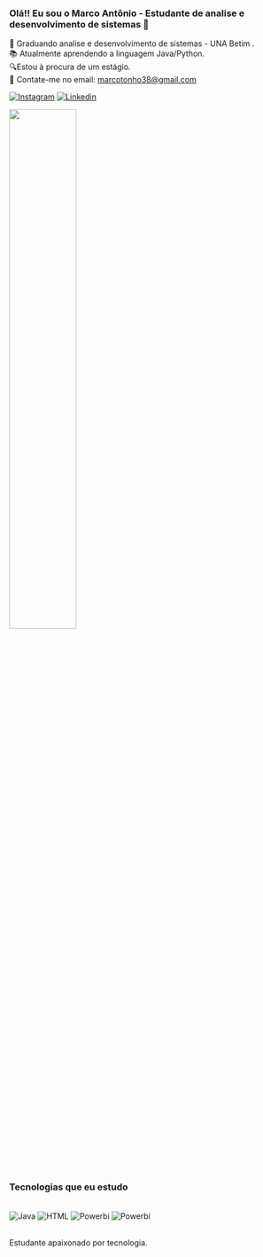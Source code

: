 
### Olá!! Eu sou o Marco Antônio - Estudante de  analise e desenvolvimento de sistemas 🙏
🔭 Graduando analise e desenvolvimento de sistemas - UNA Betim .<br/>
📚 Atualmente aprendendo a linguagem Java/Python.<br/>
🔍Estou à procura de um estágio.<br/>
📧 Contate-me no email: marcotonho38@gmail.com <br/>

[![Instagram](https://img.shields.io/badge/Instagram-E4405F?style=for-the-badge&logo=instagram&logoColor=white)](https://www.instagram.com/marcoantoniomj/)
[![Linkedin](https://img.shields.io/badge/LinkedIn-0077B5?style=for-the-badge&logo=linkedin&logoColor=white)](https://www.linkedin.com/in/marco-antonio-044313236/)

<img width="49%" src="https://github-readme-stats.vercel.app/api/top-langs/?username=MarcoantonioMj&layout=compact&langs_count=7&theme=dracula"/>
</div>

### Tecnologias que eu estudo 
<div style="display: inline_block"><br/>
<img aling="center" alt="Java" src="https://img.shields.io/badge/Java-ED8B00?style=for-the-badge&logo=openjdk&logoColor=white"/>
<img aling="center" alt="HTML" src="https://img.shields.io/badge/HTML5-E34F26?style=for-the-badge&logo=html5&logoColor=white"/>
<img aling="center" alt="Powerbi" src="https://img.shields.io/badge/Microsoft_Office-D83B01?style=for-the-badge&logo=microsoft-office&logoColor=white"/>
<img aling="center" alt="Powerbi" src="https://img.shields.io/badge/Python-3776AB?style=for-the-badge&logo=python&logoColor=white"/>

</div><br/>

Estudante apaixonado por tecnologia.



